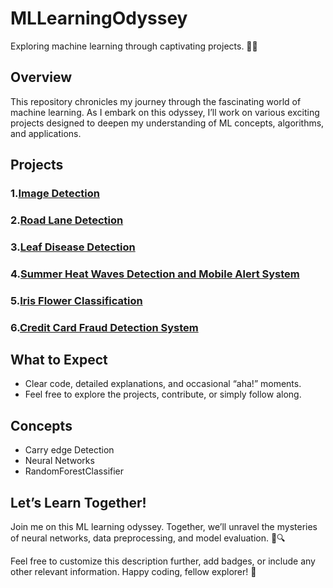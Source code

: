 # MLLearningOdyssey
Exploring machine learning through captivating projects. 🚀🤖

## Overview
This repository chronicles my journey through the fascinating world of machine learning. As I embark on this odyssey, I’ll work on various exciting projects designed to deepen my understanding of ML concepts, algorithms, and applications.

## Projects
### 1.[Image Detection](https://github.com/Naveen-369/MLLearningOdyssey/tree/Production_Server/Image_Identification)
### 2.[Road Lane Detection](https://github.com/Naveen-369/MLLearningOdyssey/tree/Production_Server/Road_Lane_Detection)
### 3.[Leaf Disease Detection](https://github.com/Naveen-369/MLLearningOdyssey/tree/Production_Server/Leaf_Disease_Detection)
### 4.[Summer Heat Waves Detection and Mobile Alert System](https://github.com/Naveen-369/MLLearningOdyssey/tree/Production_Server/Summer_Heat_Waves_Mobile_ALert_System)
### 5.[Iris Flower Classification](https://github.com/Naveen-369/MLLearningOdyssey/tree/Production_Server/Iris_Classification)
### 6.[Credit Card Fraud Detection System](https://github.com/Naveen-369/MLLearningOdyssey/tree/Production_Server/Credit_Card_Fraud_Detection)
## What to Expect
- Clear code, detailed explanations, and occasional “aha!” moments.  
- Feel free to explore the projects, contribute, or simply follow along.

## Concepts
- Carry edge Detection
- Neural Networks
- RandomForestClassifier

## Let’s Learn Together!
Join me on this ML learning odyssey. Together, we’ll unravel the mysteries of neural networks, data preprocessing, and model evaluation. 🤖🔍

Feel free to customize this description further, add badges, or include any other relevant information. Happy coding, fellow explorer! 🌟
